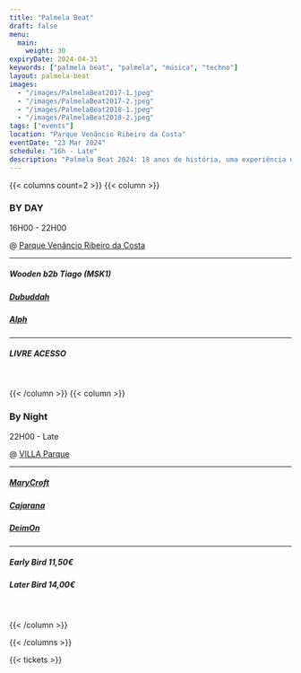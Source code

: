 ```yaml
---
title: "Palmela Beat"
draft: false
menu:
  main:
    weight: 30
expiryDate: 2024-04-31
keywords: ["palmela beat", "palmela", "música", "techno"]
layout: palmela-beat
images: 
  - "/images/PalmelaBeat2017-1.jpeg"
  - "/images/PalmelaBeat2017-2.jpeg"
  - "/images/PalmelaBeat2018-1.jpeg"
  - "/images/PalmelaBeat2018-2.jpeg"
tags: ["events"]
location: "Parque Venâncio Ribeiro da Costa"
eventDate: "23 Mar 2024"
schedule: "16h - Late"
description: "Palmela Beat 2024: 18 anos de história, uma experiência diurna no Parque Venâncio Ribeiro da Costa e uma noite intensa no VILLA, sob a égide da ÁcidoBase, prometendo ser a referência da música eletrónica."
---
```






{{< columns count=2 >}} {{< column >}}


### BY DAY

16H00 - 22H00

@ [Parque Venâncio Ribeiro da Costa](https://maps.app.goo.gl/dwMcLqkhZEHuAcg16)

---
##### Wooden b2b Tiago (MSK1)
##### [Dubuddah](https://soundcloud.com/dubuddha)
##### [Alph](https://www.mixcloud.com/ruipedroalferespedro/)

---

##### LIVRE ACESSO
<br>

{{< /column >}} {{< column >}}

### By Night

22H00 - Late

@ [VILLA Parque](https://maps.app.goo.gl/nK2AqJphFurYeuYH6)

---
##### [MaryCroft](https://soundcloud.com/marycroft-macedo)
##### [Cajarana](https://soundcloud.com/cajaranamusic)
##### [DeimOn](https://soundcloud.com/dj-deimon)

---

##### Early Bird 11,50€
##### Later Bird 14,00€
<br>


{{< /column >}} 

{{< /columns >}}


{{< tickets >}}